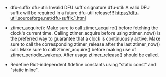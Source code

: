 * dfu-suffix
  dfu-util: Invalid DFU suffix signature
  dfu-util: A valid DFU suffix will be required in a future dfu-util release!!!
  https://dfu-util.sourceforge.net/dfu-suffix.1.html

* ztimer_acquire():
  Make sure to call ztimer_acquire() before fetching the clock's current time.
  Calling ztimer_acquire before using ztimer_now() is the preferred way to guarantee that a clock is continuously active. Make sure to call the corresponding ztimer_release after the last ztimer_now() call.
  Make sure to call ztimer_acquire() before making use of ztimer_periodic_wakeup. After usage ztimer_release() should be called.

* Redefine Riot-independent #define constants using "static const" and "static inline".
